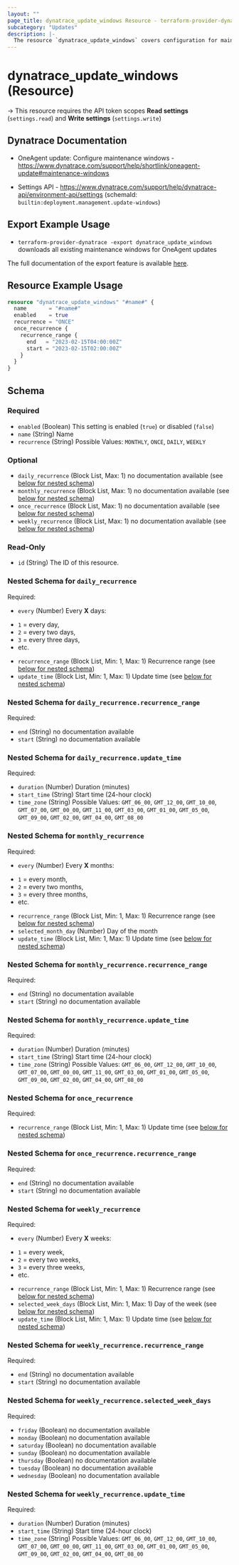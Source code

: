 ```yaml
---
layout: ""
page_title: dynatrace_update_windows Resource - terraform-provider-dynatrace"
subcategory: "Updates"
description: |-
  The resource `dynatrace_update_windows` covers configuration for maintenance windows for OneAgent updates
---
```


# dynatrace_update_windows (Resource)

-> This resource requires the API token scopes **Read settings** (`settings.read`) and **Write settings** (`settings.write`)

## Dynatrace Documentation

- OneAgent update: Configure maintenance windows - https://www.dynatrace.com/support/help/shortlink/oneagent-update#maintenance-windows

- Settings API - https://www.dynatrace.com/support/help/dynatrace-api/environment-api/settings (schemaId: `builtin:deployment.management.update-windows`)

## Export Example Usage

- `terraform-provider-dynatrace -export dynatrace_update_windows` downloads all existing maintenance windows for OneAgent updates

The full documentation of the export feature is available [here](https://dt-url.net/h203qmc).

## Resource Example Usage

```terraform
resource "dynatrace_update_windows" "#name#" {
  name       = "#name#"
  enabled    = true
  recurrence = "ONCE"
  once_recurrence {
    recurrence_range {
      end   = "2023-02-15T04:00:00Z"
      start = "2023-02-15T02:00:00Z"
    }
  }
}
```

<!-- schema generated by tfplugindocs -->
## Schema

### Required

- `enabled` (Boolean) This setting is enabled (`true`) or disabled (`false`)
- `name` (String) Name
- `recurrence` (String) Possible Values: `MONTHLY`, `ONCE`, `DAILY`, `WEEKLY`

### Optional

- `daily_recurrence` (Block List, Max: 1) no documentation available (see [below for nested schema](#nestedblock--daily_recurrence))
- `monthly_recurrence` (Block List, Max: 1) no documentation available (see [below for nested schema](#nestedblock--monthly_recurrence))
- `once_recurrence` (Block List, Max: 1) no documentation available (see [below for nested schema](#nestedblock--once_recurrence))
- `weekly_recurrence` (Block List, Max: 1) no documentation available (see [below for nested schema](#nestedblock--weekly_recurrence))

### Read-Only

- `id` (String) The ID of this resource.

<a id="nestedblock--daily_recurrence"></a>
### Nested Schema for `daily_recurrence`

Required:

- `every` (Number) Every **X** days:
* `1` = every day,
* `2` = every two days,
* `3` = every three days,
* etc.
- `recurrence_range` (Block List, Min: 1, Max: 1) Recurrence range (see [below for nested schema](#nestedblock--daily_recurrence--recurrence_range))
- `update_time` (Block List, Min: 1, Max: 1) Update time (see [below for nested schema](#nestedblock--daily_recurrence--update_time))

<a id="nestedblock--daily_recurrence--recurrence_range"></a>
### Nested Schema for `daily_recurrence.recurrence_range`

Required:

- `end` (String) no documentation available
- `start` (String) no documentation available


<a id="nestedblock--daily_recurrence--update_time"></a>
### Nested Schema for `daily_recurrence.update_time`

Required:

- `duration` (Number) Duration (minutes)
- `start_time` (String) Start time (24-hour clock)
- `time_zone` (String) Possible Values: `GMT_06_00`, `GMT_12_00`, `GMT_10_00`, `GMT_07_00`, `GMT_00_00`, `GMT_11_00`, `GMT_03_00`, `GMT_01_00`, `GMT_05_00`, `GMT_09_00`, `GMT_02_00`, `GMT_04_00`, `GMT_08_00`



<a id="nestedblock--monthly_recurrence"></a>
### Nested Schema for `monthly_recurrence`

Required:

- `every` (Number) Every **X** months:
* `1` = every month,
* `2` = every two months,
* `3` = every three months,
* etc.
- `recurrence_range` (Block List, Min: 1, Max: 1) Recurrence range (see [below for nested schema](#nestedblock--monthly_recurrence--recurrence_range))
- `selected_month_day` (Number) Day of the month
- `update_time` (Block List, Min: 1, Max: 1) Update time (see [below for nested schema](#nestedblock--monthly_recurrence--update_time))

<a id="nestedblock--monthly_recurrence--recurrence_range"></a>
### Nested Schema for `monthly_recurrence.recurrence_range`

Required:

- `end` (String) no documentation available
- `start` (String) no documentation available


<a id="nestedblock--monthly_recurrence--update_time"></a>
### Nested Schema for `monthly_recurrence.update_time`

Required:

- `duration` (Number) Duration (minutes)
- `start_time` (String) Start time (24-hour clock)
- `time_zone` (String) Possible Values: `GMT_06_00`, `GMT_12_00`, `GMT_10_00`, `GMT_07_00`, `GMT_00_00`, `GMT_11_00`, `GMT_03_00`, `GMT_01_00`, `GMT_05_00`, `GMT_09_00`, `GMT_02_00`, `GMT_04_00`, `GMT_08_00`



<a id="nestedblock--once_recurrence"></a>
### Nested Schema for `once_recurrence`

Required:

- `recurrence_range` (Block List, Min: 1, Max: 1) Update time (see [below for nested schema](#nestedblock--once_recurrence--recurrence_range))

<a id="nestedblock--once_recurrence--recurrence_range"></a>
### Nested Schema for `once_recurrence.recurrence_range`

Required:

- `end` (String) no documentation available
- `start` (String) no documentation available



<a id="nestedblock--weekly_recurrence"></a>
### Nested Schema for `weekly_recurrence`

Required:

- `every` (Number) Every **X** weeks:
* `1` = every week,
* `2` = every two weeks,
* `3` = every three weeks,
* etc.
- `recurrence_range` (Block List, Min: 1, Max: 1) Recurrence range (see [below for nested schema](#nestedblock--weekly_recurrence--recurrence_range))
- `selected_week_days` (Block List, Min: 1, Max: 1) Day of the week (see [below for nested schema](#nestedblock--weekly_recurrence--selected_week_days))
- `update_time` (Block List, Min: 1, Max: 1) Update time (see [below for nested schema](#nestedblock--weekly_recurrence--update_time))

<a id="nestedblock--weekly_recurrence--recurrence_range"></a>
### Nested Schema for `weekly_recurrence.recurrence_range`

Required:

- `end` (String) no documentation available
- `start` (String) no documentation available


<a id="nestedblock--weekly_recurrence--selected_week_days"></a>
### Nested Schema for `weekly_recurrence.selected_week_days`

Required:

- `friday` (Boolean) no documentation available
- `monday` (Boolean) no documentation available
- `saturday` (Boolean) no documentation available
- `sunday` (Boolean) no documentation available
- `thursday` (Boolean) no documentation available
- `tuesday` (Boolean) no documentation available
- `wednesday` (Boolean) no documentation available


<a id="nestedblock--weekly_recurrence--update_time"></a>
### Nested Schema for `weekly_recurrence.update_time`

Required:

- `duration` (Number) Duration (minutes)
- `start_time` (String) Start time (24-hour clock)
- `time_zone` (String) Possible Values: `GMT_06_00`, `GMT_12_00`, `GMT_10_00`, `GMT_07_00`, `GMT_00_00`, `GMT_11_00`, `GMT_03_00`, `GMT_01_00`, `GMT_05_00`, `GMT_09_00`, `GMT_02_00`, `GMT_04_00`, `GMT_08_00`
 